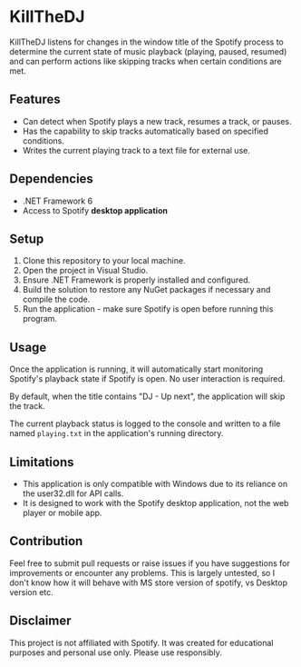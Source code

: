 # KillTheDJ
KillTheDJ listens for changes in the window title of the Spotify process to determine the current state of music playback (playing, paused, resumed) and can perform actions like skipping tracks when certain conditions are met.

## Features
- Can detect when Spotify plays a new track, resumes a track, or pauses.
- Has the capability to skip tracks automatically based on specified conditions.
- Writes the current playing track to a text file for external use.

## Dependencies
- .NET Framework 6
- Access to Spotify __desktop application__

## Setup
1. Clone this repository to your local machine.
2. Open the project in Visual Studio.
3. Ensure .NET Framework is properly installed and configured.
4. Build the solution to restore any NuGet packages if necessary and compile the code.
5. Run the application - make sure Spotify is open before running this program.

## Usage
Once the application is running, it will automatically start monitoring Spotify's playback state if Spotify is open. No user interaction is required.

By default, when the title contains "DJ - Up next", the application will skip the track.

The current playback status is logged to the console and written to a file named `playing.txt` in the application's running directory.

## Limitations
- This application is only compatible with Windows due to its reliance on the user32.dll for API calls.
- It is designed to work with the Spotify desktop application, not the web player or mobile app.

## Contribution
Feel free to submit pull requests or raise issues if you have suggestions for improvements or encounter any problems. This is largely untested, so I don't know how it will behave with MS store version of spotify, vs Desktop version etc.

## Disclaimer
This project is not affiliated with Spotify. It was created for educational purposes and personal use only. Please use responsibly.
